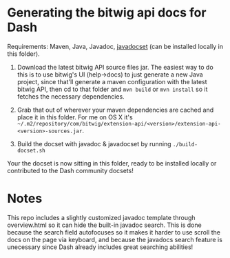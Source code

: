 # Generating the bitwig api docs for Dash

Requirements: Maven, Java, Javadoc, [javadocset](https://github.com/Kapeli/javadocset) (can be installed locally in this folder).

1. Download the latest bitwig API source files jar. The easiest way to do this is to use bitwig's UI (help->docs) to just generate a new Java project, since that'll generate a maven configuration with the latest bitwig API, then cd to that folder and `mvn build` or `mvn install` so it fetches the necessary dependencies.

2. Grab that out of wherever your maven dependencies are cached and place it in this folder. For me on OS X it's `~/.m2/repository/com/bitwig/extension-api/<version>/extension-api-<version>-sources.jar`.

3. Build the docset with javadoc & javadocset by running `./build-docset.sh`

Your the docset is now sitting in this folder, ready to be installed locally or contributed to the Dash community docsets!

# Notes

This repo includes a slightly customized javadoc template through overview.html so it can hide the built-in javadoc search. This is done because the search field autofocuses so it makes it harder to use scroll the docs on the page via keyboard, and because the javadocs search feature is unecessary since Dash already includes great searching abilities!
